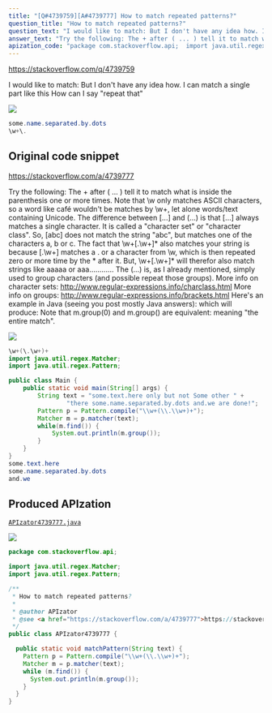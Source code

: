 ```yaml
---
title: "[Q#4739759][A#4739777] How to match repeated patterns?"
question_title: "How to match repeated patterns?"
question_text: "I would like to match: But I don't have any idea how. I can match a single  part like this How can I say \"repeat that\""
answer_text: "Try the following: The + after ( ... ) tell it to match what is inside the parenthesis one or more times. Note that \\w only matches ASCII characters, so a word like café wouldn't be matches by \\w+, let alone words/text containing Unicode. The difference between [...] and (...) is that [...] always matches a single character. It is called a \"character set\" or \"character class\". So, [abc] does not match the string \"abc\", but matches one of the characters a, b or c. The fact that \\w+[\\.\\w+]* also matches your string is because [\\.\\w+] matches a . or a character from \\w, which is then repeated zero or more time by the * after it. But, \\w+[\\.\\w+]* will therefor also match strings like aaaaa or aaa............ The (...) is, as I already mentioned, simply used to group characters (and possible repeat those groups). More info on character sets: http://www.regular-expressions.info/charclass.html More info on groups: http://www.regular-expressions.info/brackets.html Here's an example in Java (seeing you post mostly Java answers): which will produce: Note that m.group(0) and m.group() are equivalent: meaning \"the entire match\"."
apization_code: "package com.stackoverflow.api;  import java.util.regex.Matcher; import java.util.regex.Pattern;  /**  * How to match repeated patterns?  *  * @author APIzator  * @see <a href=\"https://stackoverflow.com/a/4739777\">https://stackoverflow.com/a/4739777</a>  */ public class APIzator4739777 {    public static void matchPattern(String text) {     Pattern p = Pattern.compile(\"\\\\w+(\\\\.\\\\w+)+\");     Matcher m = p.matcher(text);     while (m.find()) {       System.out.println(m.group());     }   } }"
---
```


https://stackoverflow.com/q/4739759

I would like to match:
But I don&#x27;t have any idea how.
I can match a single  part like this
How can I say &quot;repeat that&quot;


<div class="code-logo"><img src="/stackoverflow.png" /></div>

```java
some.name.separated.by.dots
\w+\.
```


## Original code snippet

https://stackoverflow.com/a/4739777

Try the following:
The + after ( ... ) tell it to match what is inside the parenthesis one or more times.
Note that \w only matches ASCII characters, so a word like café wouldn&#x27;t be matches by \w+, let alone words/text containing Unicode.
The difference between [...] and (...) is that [...] always matches a single character. It is called a &quot;character set&quot; or &quot;character class&quot;. So, [abc] does not match the string &quot;abc&quot;, but matches one of the characters a, b or c.
The fact that \w+[\.\w+]* also matches your string is because [\.\w+] matches a . or a character from \w, which is then repeated zero or more time by the * after it. But, \w+[\.\w+]* will therefor also match strings like aaaaa or aaa............
The (...) is, as I already mentioned, simply used to group characters (and possible repeat those groups).
More info on character sets: http://www.regular-expressions.info/charclass.html
More info on groups: http://www.regular-expressions.info/brackets.html
Here&#x27;s an example in Java (seeing you post mostly Java answers):
which will produce:
Note that m.group(0) and m.group() are equivalent: meaning &quot;the entire match&quot;.

<div class="code-logo"><img src="/stackoverflow.png" /></div>

```java
\w+(\.\w+)+
import java.util.regex.Matcher;
import java.util.regex.Pattern;

public class Main {
    public static void main(String[] args) {
        String text = "some.text.here only but not Some other " + 
                "there some.name.separated.by.dots and.we are done!";
        Pattern p = Pattern.compile("\\w+(\\.\\w+)+");
        Matcher m = p.matcher(text);
        while(m.find()) {
            System.out.println(m.group());
        }
    }
}
some.text.here
some.name.separated.by.dots
and.we
```

## Produced APIzation

[`APIzator4739777.java`](https://github.com/pasqualesalza/apization/raw/main/data/search/APIzator4739777.java)

<div class="code-logo"><img src="/apizator.png" /></div>

```java
package com.stackoverflow.api;

import java.util.regex.Matcher;
import java.util.regex.Pattern;

/**
 * How to match repeated patterns?
 *
 * @author APIzator
 * @see <a href="https://stackoverflow.com/a/4739777">https://stackoverflow.com/a/4739777</a>
 */
public class APIzator4739777 {

  public static void matchPattern(String text) {
    Pattern p = Pattern.compile("\\w+(\\.\\w+)+");
    Matcher m = p.matcher(text);
    while (m.find()) {
      System.out.println(m.group());
    }
  }
}

```